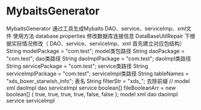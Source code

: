 # MybaitsGenerator
MybaitsGenerator
通过工具生成Mybaits DAO、service、serviceImp、xml文件
使用方法
database.properties 修改数据库连接信息
DataBaseUtilRepair  下根据实际情况修改（ DAO、service、serviceImp、xml 首先建立对应包结构）
String modelPackage = "com.test";    model类包路径
String daoPackage = "com.test";      dao类路径
String daoImplPackage = "com.test";  daoImpl类路径
String servicePackage = "com.test";  service类路径
String serviceImplPackage = "com.test"; serviceImpl类路径
String tableNames = "xds_boxer_starwish_info"; 表名
String filterStr = "xds_"; 去除前缀 
// model xml daoImpl dao serviceImpl service
boolean[] fileBooleanArr = new boolean[] { true, true, true, true, false, false };
                                         model  xml   dao  daoimpl service serviceImpl

   
   
